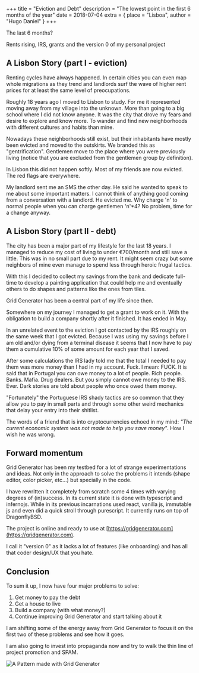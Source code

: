+++
title = "Eviction and Debt"
description = "The lowest point in the first 6 months of the year"
date = 2018-07-04
extra = { place = "Lisboa", author = "Hugo Daniel" }
+++


The last 6 months?

Rents rising, IRS, grants and the version 0 of my personal project

## A Lisbon Story (part I - eviction)

Renting cycles have always happened. In certain cities you can even map whole migrations as they trend and landlords surf the wave of higher rent prices for at least the same level of preocupations.

Roughly 18 years ago I moved to Lisbon to study. For me it represented moving away from my village into the unknown. More than going to a big school where I did not know anyone. It was the city that drove my fears and desire to explore and know more. To wander and find new neighborhoods with different cultures and habits than mine.

Nowadays these neighborhoods still exist, but their inhabitants have mostly been evicted and moved to the outskirts. We branded this as "gentrification". Gentlemen move to the place where you were previously living (notice that you are excluded from the gentlemen group by definition).

In Lisbon this did not happen softly. Most of my friends are now evicted. The red flags are everywhere.

My landlord sent me an SMS the other day. He said he wanted to speak to me about some important matters. I cannot think of anything good coming from a conversation with a landlord. He evicted me. Why charge 'n' to normal people when you can charge gentlemen 'n'*4? No problem, time for a change anyway.

## A Lisbon Story (part II - debt)

The city has been a major part of my lifestyle for the last 18 years. I managed to reduce my cost of living to under €700/month and still save a little. This was in no small part due to my rent. It might seem crazy but some neighbors of mine even manage to spend less through heroic frugal tactics.

With this I decided to collect my savings from the bank and dedicate full-time to develop a painting application that could help me and eventually others to do shapes and patterns like the ones from tiles.

Grid Generator has been a central part of my life since then.

Somewhere on my journey I managed to get a grant to work on it. With the obligation to build a company shortly after it finished. It has ended in May.

In an unrelated event to the eviction I got contacted by the IRS roughly on the same week that I got evicted. Because I was using my savings before I am old and/or dying from a terminal disease it seems that I now have to pay them a cumulative 10% of some amount for each year that I saved.

After some calculations the IRS lady told me that the total I needed to pay them was more money than I had in my account. Fuck. I mean: FUCK. It is said that in Portugal you can owe money to a lot of people. Rich people. Banks. Mafia. Drug dealers. But you simply cannot owe money to the IRS. Ever. Dark stories are told about people who once owed them money.

"Fortunately" the Portuguese IRS shady tactics are so common that they allow you to pay in small parts and through some other weird mechanics that delay your entry into their shitlist.

The words of a friend that is into cryptocurrencies echoed in my mind: *"The current economic system was not made to help you save money"*. How I wish he was wrong.

## Forward momentum

Grid Generator has been my testbed for a lot of strange experimentations and ideas. Not only in the approach to solve the problems it intends (shape editor, color picker, etc...) but specially in the code.

I have rewritten it completely from scratch some 4 times with varying degrees of (in)success. In its current state it is done with typescript and infernojs. While in its previous incarnations used react, vanilla js, immutable js and even did a quick stroll through purescript. It currently runs on top of DragonflyBSD.

The project is online and ready to use at [https://gridgenerator.com](https://gridgenerator.com).

I call it "version 0" as it lacks a lot of features (like onboarding) and has all that coder design/UX that you hate.

## Conclusion

To sum it up, I now have four major problems to solve:

1. Get money to pay the debt
2. Get a house to live
3. Build a company (with what money?)
4. Continue improving Grid Generator and start talking about it

I am shifting some of the energy away from Grid Generator to focus it on the first two of these problems and see how it goes.

I am also going to invest into propaganda now and try to walk the thin line of project promotion and SPAM.

![A Pattern made with Grid Generator](/images/PATTERN.png)
